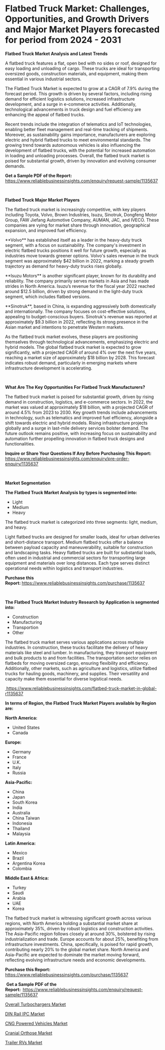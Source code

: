 <p><h1>Flatbed Truck Market: Challenges, Opportunities, and Growth Drivers and Major Market Players forecasted for period from 2024 - 2031</h1></p><p><strong>Flatbed Truck Market Analysis and Latest Trends</strong></p>
<p><p>A flatbed truck features a flat, open bed with no sides or roof, designed for easy loading and unloading of cargo. These trucks are ideal for transporting oversized goods, construction materials, and equipment, making them essential in various industrial sectors.</p><p>The Flatbed Truck Market is expected to grow at a CAGR of 7.9% during the forecast period. This growth is driven by several factors, including rising demand for efficient logistics solutions, increased infrastructure development, and a surge in e-commerce activities. Additionally, technological advancements in truck design and fuel efficiency are enhancing the appeal of flatbed trucks.</p><p>Recent trends include the integration of telematics and IoT technologies, enabling better fleet management and real-time tracking of shipments. Moreover, as sustainability gains importance, manufacturers are exploring electric and hybrid flatbed trucks to meet environmental standards. The growing trend towards autonomous vehicles is also influencing the development of flatbed trucks, with the potential for increased automation in loading and unloading processes. Overall, the flatbed truck market is poised for substantial growth, driven by innovation and evolving consumer demands.</p></p>
<p><strong>Get a Sample PDF of the Report:&nbsp;</strong> <a href="https://www.reliablebusinessinsights.com/enquiry/request-sample/1135637?utm_campaign=60&utm_medium=2&utm_source=Github&utm_content=ia&utm_term=02112024&utm_id=flatbed-truck">https://www.reliablebusinessinsights.com/enquiry/request-sample/1135637</a></p>
<p>&nbsp;</p>
<p><strong>Flatbed Truck Major Market Players</strong></p>
<p><p>The flatbed truck market is increasingly competitive, with key players including Toyota, Volvo, Brown Industries, Isuzu, Sinotruk, Dongfeng Motor Group, FAW Jiefang Automotive Company, AUMAN, JAC, and IVECO. These companies are vying for market share through innovation, geographical expansion, and improved fuel efficiency.</p><p>**Volvo** has established itself as a leader in the heavy-duty truck segment, with a focus on sustainability. The company's investment in electric flatbed trucks positions it well for future growth, especially as industries move towards greener options. Volvo's sales revenue in the truck segment was approximately $42 billion in 2022, marking a steady growth trajectory as demand for heavy-duty trucks rises globally.</p><p>**Isuzu Motors** is another significant player, known for its durability and reliability. The company primarily serves markets in Asia and has made strides in North America. Isuzu’s revenue for the fiscal year 2022 reached around $12.5 billion, driven by strong demand in the light-duty truck segment, which includes flatbed versions.</p><p>**Sinotruk**, based in China, is expanding aggressively both domestically and internationally. The company focuses on cost-effective solutions, appealing to budget-conscious buyers. Sinotruk's revenue was reported at approximately $9.3 billion in 2022, reflecting its strong presence in the Asian market and intentions to penetrate Western markets.</p><p>As the flatbed truck market evolves, these players are positioning themselves through technological advancements, emphasizing electric and hybrid models. The global flatbed truck market is expected to grow significantly, with a projected CAGR of around 4% over the next five years, reaching a market size of approximately $18 billion by 2028. This forecast indicates robust demand, particularly in emerging markets where infrastructure development is accelerating.</p></p>
<p>&nbsp;</p>
<p><strong>What Are The Key Opportunities For Flatbed Truck Manufacturers?</strong></p>
<p><p>The flatbed truck market is poised for substantial growth, driven by rising demand in construction, logistics, and e-commerce sectors. In 2022, the market was valued at approximately $18 billion, with a projected CAGR of around 4.5% from 2023 to 2030. Key growth trends include advancements in technology, such as telematics and improved fuel efficiency, alongside a shift towards electric and hybrid models. Rising infrastructure projects globally and a surge in last-mile delivery services bolster demand. The future outlook remains positive, with increasing focus on sustainability and automation further propelling innovation in flatbed truck designs and functionalities.</p></p>
<p><strong>Inquire or Share Your Questions If Any Before Purchasing This Report:</strong> <a href="https://www.reliablebusinessinsights.com/enquiry/pre-order-enquiry/1135637?utm_campaign=60&utm_medium=2&utm_source=Github&utm_content=ia&utm_term=02112024&utm_id=flatbed-truck">https://www.reliablebusinessinsights.com/enquiry/pre-order-enquiry/1135637</a></p>
<p>&nbsp;</p>
<p><strong>Market Segmentation</strong></p>
<p><strong>The Flatbed Truck Market Analysis by types is segmented into:</strong></p>
<p><ul><li>Light</li><li>Medium</li><li>Heavy</li></ul></p>
<p><p>The flatbed truck market is categorized into three segments: light, medium, and heavy. </p><p>Light flatbed trucks are designed for smaller loads, ideal for urban deliveries and short-distance transport. Medium flatbed trucks offer a balance between payload capacity and maneuverability, suitable for construction and landscaping tasks. Heavy flatbed trucks are built for substantial loads, often used in industrial and commercial sectors for transporting large equipment and materials over long distances. Each type serves distinct operational needs within logistics and transport industries.</p></p>
<p><strong>Purchase this Report:&nbsp;</strong><a href="https://www.reliablebusinessinsights.com/purchase/1135637?utm_campaign=60&utm_medium=2&utm_source=Github&utm_content=ia&utm_term=02112024&utm_id=flatbed-truck">https://www.reliablebusinessinsights.com/purchase/1135637</a></p>
<p>&nbsp;</p>
<p><strong>The Flatbed Truck Market Industry Research by Application is segmented into:</strong></p>
<p><ul><li>Construction</li><li>Manufacturing</li><li>Transportion</li><li>Other</li></ul></p>
<p><p>The flatbed truck market serves various applications across multiple industries. In construction, these trucks facilitate the delivery of heavy materials like steel and lumber. In manufacturing, they transport equipment and bulk products to and from facilities. The transportation sector relies on flatbeds for moving oversized cargo, ensuring flexibility and efficiency. Additionally, other markets, such as agriculture and logistics, utilize flatbed trucks for hauling goods, machinery, and supplies. Their versatility and capacity make them essential for diverse logistical needs.</p></p>
<p><a href="https://www.reliablebusinessinsights.com/flatbed-truck-market-in-global-r1135637?utm_campaign=60&utm_medium=2&utm_source=Github&utm_content=ia&utm_term=02112024&utm_id=flatbed-truck">&nbsp;https://www.reliablebusinessinsights.com/flatbed-truck-market-in-global-r1135637</a></p>
<p><strong>In terms of Region, the Flatbed Truck Market Players available by Region are:</strong></p>
<p>
    <p> <strong> North America: </strong>
        <ul>
            <li>United States</li>
            <li>Canada</li>
        </ul>
        </p> 
    <p> <strong> Europe: </strong>
        <ul>
            <li>Germany</li>
            <li>France</li>
            <li>U.K.</li>
            <li>Italy</li>
            <li>Russia</li>
        </ul>
        </p> 
    <p> <strong> Asia-Pacific: </strong>
        <ul>
            <li>China</li>
            <li>Japan</li>
            <li>South Korea</li>
            <li>India</li>
            <li>Australia</li>
            <li>China Taiwan</li>
            <li>Indonesia</li>
            <li>Thailand</li>
            <li>Malaysia</li>
        </ul>
        </p> 
    <p> <strong> Latin America: </strong>
        <ul>
            <li>Mexico</li>
            <li>Brazil</li>
            <li>Argentina Korea</li>
            <li>Colombia</li>
        </ul>
        </p> 
    <p> <strong> Middle East & Africa: </strong>
        <ul>
            <li>Turkey</li>
            <li>Saudi</li>
            <li>Arabia</li>
            <li>UAE</li>
            <li>Korea</li>
        </ul>
    </p>
    </p>
<p><p>The flatbed truck market is witnessing significant growth across various regions, with North America holding a substantial market share at approximately 35%, driven by robust logistics and construction activities. The Asia-Pacific region follows closely at around 30%, bolstered by rising industrialization and trade. Europe accounts for about 25%, benefiting from infrastructure investments. China, specifically, is poised for rapid growth, contributing nearly 20% to the global market share. North America and Asia-Pacific are expected to dominate the market moving forward, reflecting evolving infrastructure needs and economic developments.</p></p>
<p><strong>Purchase this Report: </strong><a href="https://www.reliablebusinessinsights.com/purchase/1135637?utm_campaign=60&utm_medium=2&utm_source=Github&utm_content=ia&utm_term=02112024&utm_id=flatbed-truck">https://www.reliablebusinessinsights.com/purchase/1135637</a></p>
<p>&nbsp;<strong>Get a Sample PDF of the Report:&nbsp;&nbsp;</strong><a href="https://www.reliablebusinessinsights.com/enquiry/request-sample/1135637?utm_campaign=60&utm_medium=2&utm_source=Github&utm_content=ia&utm_term=02112024&utm_id=flatbed-truck">https://www.reliablebusinessinsights.com/enquiry/request-sample/1135637</a></p>
<p><strong></strong></p>
<p><p><a href="https://issuu.com/reportprime-2/docs/overall-turbochargers-market-size-2_df8fdf1f3b8dbd?utm_campaign=60&utm_medium=2&utm_source=Github&utm_content=ia&utm_term=02112024&utm_id=flatbed-truck">Overall Turbochargers Market</a></p><p><a href="https://www.linkedin.com/pulse/global-din-rail-ipc-market-opportunities-forecast-period-lni7e?utm_campaign=60&utm_medium=2&utm_source=Github&utm_content=ia&utm_term=02112024&utm_id=flatbed-truck">DIN Rail IPC Market</a></p><p><a href="https://github.com/liz10hnbracht/Market-Research-Report-List-1/blob/main/cng-powered-vehicles-market.md?utm_campaign=60&utm_medium=2&utm_source=Github&utm_content=ia&utm_term=02112024&utm_id=flatbed-truck">CNG Powered Vehicles Market</a></p><p><a href="https://www.linkedin.com/pulse/evolution-cranial-orthose-market-key-shifts-from-2024-gjlce?utm_campaign=60&utm_medium=2&utm_source=Github&utm_content=ia&utm_term=02112024&utm_id=flatbed-truck">Cranial Orthose Market</a></p><p><a href="https://github.com/rozh43oreder/Market-Research-Report-List-1/blob/main/trailer-rvs-market.md?utm_campaign=60&utm_medium=2&utm_source=Github&utm_content=ia&utm_term=02112024&utm_id=flatbed-truck">Trailer RVs Market</a></p></p>